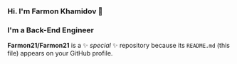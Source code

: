 ### Hi. I'm Farmon Khamidov 👋
### I'm a Back-End Engineer

**Farmon21/Farmon21** is a ✨ _special_ ✨ repository because its `README.md` (this file) appears on your GitHub profile.


